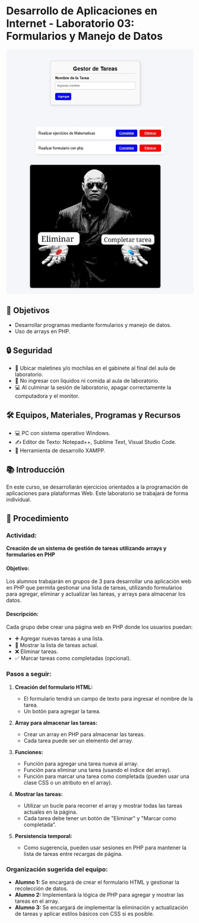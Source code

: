 # Desarrollo de Aplicaciones en Internet - Laboratorio 03: Formularios y Manejo de Datos

![Logo del Proyecto](proyect.jpeg)


## 🎯 **Objetivos**
- Desarrollar programas mediante formularios y manejo de datos.
- Uso de arrays en PHP.

## 🔒 **Seguridad**
- 📍 Ubicar maletines y/o mochilas en el gabinete al final del aula de laboratorio.
- 🚫 No ingresar con líquidos ni comida al aula de laboratorio.
- 💻 Al culminar la sesión de laboratorio, apagar correctamente la computadora y el monitor.

## 🛠️ **Equipos, Materiales, Programas y Recursos**
- 💻 PC con sistema operativo Windows.
- ✍️ Editor de Texto: Notepad++, Sublime Text, Visual Studio Code.
- 🔧 Herramienta de desarrollo XAMPP.

## 📚 **Introducción**
En este curso, se desarrollarán ejercicios orientados a la programación de aplicaciones para plataformas Web. Este laboratorio se trabajará de forma individual.

## 📝 **Procedimiento**

### **Actividad:**
**Creación de un sistema de gestión de tareas utilizando arrays y formularios en PHP**

#### **Objetivo:**
Los alumnos trabajarán en grupos de 3 para desarrollar una aplicación web en PHP que permita gestionar una lista de tareas, utilizando formularios para agregar, eliminar y actualizar las tareas, y arrays para almacenar los datos.

#### **Descripción:**
Cada grupo debe crear una página web en PHP donde los usuarios puedan:
- ➕ Agregar nuevas tareas a una lista.
- 📜 Mostrar la lista de tareas actual.
- ❌ Eliminar tareas.
- ✅ Marcar tareas como completadas (opcional).

### **Pasos a seguir:**

1. **Creación del formulario HTML:**
   - El formulario tendrá un campo de texto para ingresar el nombre de la tarea.
   - Un botón para agregar la tarea.

2. **Array para almacenar las tareas:**
   - Crear un array en PHP para almacenar las tareas.
   - Cada tarea puede ser un elemento del array.

3. **Funciones:**
   - Función para agregar una tarea nueva al array.
   - Función para eliminar una tarea (usando el índice del array).
   - Función para marcar una tarea como completada (pueden usar una clase CSS o un atributo en el array).

4. **Mostrar las tareas:**
   - Utilizar un bucle para recorrer el array y mostrar todas las tareas actuales en la página.
   - Cada tarea debe tener un botón de "Eliminar" y "Marcar como completada".

5. **Persistencia temporal:**
   - Como sugerencia, pueden usar sesiones en PHP para mantener la lista de tareas entre recargas de página.

### **Organización sugerida del equipo:**
- **Alumno 1:** Se encargará de crear el formulario HTML y gestionar la recolección de datos.
- **Alumno 2:** Implementará la lógica de PHP para agregar y mostrar las tareas en el array.
- **Alumno 3:** Se encargará de implementar la eliminación y actualización de tareas y aplicar estilos básicos con CSS si es posible.
